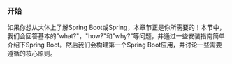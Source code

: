 ### 开始

如果你想从大体上了解Spring Boot或Spring，本章节正是你所需要的！本节中，我们会回答基本的"what?"，"how?"和"why?"等问题，并通过一些安装指南简单介绍下Spring Boot。然后我们会构建第一个Spring Boot应用，并讨论一些需要遵循的核心原则。
